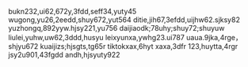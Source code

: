 <!---
shaoyi7161/shaoyi7161 is a ✨ special ✨ repository because its `README.md` (this file) appears on your GitHub profile.
You can click the Preview link to take a look at your changes.
--->
bukn232,ui62,672y,3fdd,seff34,yuty45
wugong,yu26,2eedd,shuy672,yut564
ditie,jih67,3efdd,uijhw62.sjksy82
yuzhongq,892yyw.hjsy221,yu756
daijiaodk;78uhy;shuy72;shuyuw
liulei,yuhw,uw62,3ddd,husyu
leixyunxa,ywhg23.ui787
uaua.9jka,4rge，shjyu672
kuaijizs;hjsgts,tg65r
tiktokxax,6hyt
xaxa,3dfr
123,huytta,4rgr
jsy2u901,43fgdd
andh,hjsyuty922
